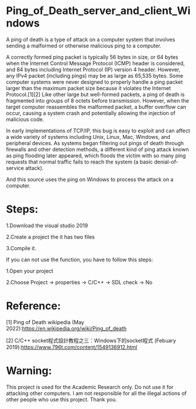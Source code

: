 # Ping_of_Death_server_and_client_Windows

A ping of death is a type of attack on a computer system that involves sending a malformed or otherwise malicious ping to a computer.

A correctly formed ping packet is typically 56 bytes in size, or 64 bytes when the Internet Control Message Protocol (ICMP) header is considered, and 84 bytes including Internet Protocol (IP) version 4 header. However, any IPv4 packet (including pings) may be as large as 65,535 bytes. Some computer systems were never designed to properly handle a ping packet larger than the maximum packet size because it violates the Internet Protocol.[1][2] Like other large but well-formed packets, a ping of death is fragmented into groups of 8 octets before transmission. However, when the target computer reassembles the malformed packet, a buffer overflow can occur, causing a system crash and potentially allowing the injection of malicious code.

In early implementations of TCP/IP, this bug is easy to exploit and can affect a wide variety of systems including Unix, Linux, Mac, Windows, and peripheral devices. As systems began filtering out pings of death through firewalls and other detection methods, a different kind of ping attack known as ping flooding later appeared, which floods the victim with so many ping requests that normal traffic fails to reach the system (a basic denial-of-service attack).

And this source uses the ping on Windows to process the attack on a computer.

# Steps:

1.Download the visual studio 2019

2.Create a project the it has two files

3.Compile it.

If you can not use the function, you have to follow this steps:

1.Open your project

2.Choose Project -> properties -> C/C++ -> SDL check -> No


# Reference:

[1] Ping of Death wikipedia (May 2022):https://en.wikipedia.org/wiki/Ping_of_death

[2] C/C++ socket程式設計教程之三：Windows下的socket程式 (Febuary 2019):https://www.796t.com/content/1549136912.html

# Warning:
This project is used for the Academic Research only. Do not use it for attacking other computers. I am not responsible for all the illegal actions of other people who use this project. Thank you.


